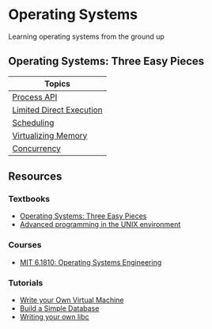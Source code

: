 # Operating Systems

Learning operating systems from the ground up

## Operating Systems: Three Easy Pieces

| Topics |
|------------------|
|  [Process API](./ostep/process-api/) |
|  [Limited Direct Execution](./ostep/limited-direct-execution/) |
|  [Scheduling](./ostep/scheduling/) |
|  [Virtualizing Memory](./ostep/virtualizing-memory/) |
|  [Concurrency](./ostep/concurrency/) |

## Resources

### Textbooks

- [Operating Systems: Three Easy Pieces](https://pages.cs.wisc.edu/~remzi/OSTEP/)
- [Advanced programming in the UNIX environment](https://github.com/zwan074/technical-books/blob/master/Advanced.Programming.in.the.UNIX.Environment.3rd.Edition.0321637739.pdf)

### Courses

- [MIT 6.1810: Operating Systems Engineering](https://pdos.csail.mit.edu/6.828/2024/index.html)

### Tutorials

- [Write your Own Virtual Machine](https://www.jmeiners.com/lc3-vm/)
- [Build a Simple Database](https://cstack.github.io/db_tutorial/)
- [Writing your own libc](https://takashiidobe.com/gen/writing-your-own-libc#writing-system-calls-with-assembly)
